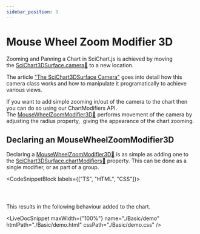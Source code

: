 ```yaml
---
sidebar_position: 3
---
```


# Mouse Wheel Zoom Modifier 3D

Zooming and Panning a Chart in SciChart.js is achieved by moving the [SciChart3DSurface.camera:blue_book:](https://www.scichart.com/documentation/js/current/typedoc/classes/scichart3dsurface.html#camera) to a new location.

The article ["The SciChart3DSurface Camera"](/3d-charts/scichart-3d-basics/scichart-surface-camera/index.md) goes into detail how this camera class works and how to manipulate it programatically to achieve various views.

If you want to add simple zooming in/out of the camera to the chart then you can do so using our ChartModifiers API. The [MouseWheelZoomModifier3D:blue_book:](https://www.scichart.com/documentation/js/current/typedoc/classes/mousewheelzoommodifier3d.html) performs movement of the camera by adjusting the radius property,  giving the appearance of the chart zooming.

Declaring an MouseWheelZoomModifier3D
-------------------------------------

Declaring a [MouseWheelZoomModifier3D:blue_book:](https://www.scichart.com/documentation/js/current/typedoc/classes/mousewheelzoommodifier3d.html) is as simple as adding one to the [SciChart3DSurface.chartModifiers:blue_book:](https://www.scichart.com/documentation/js/current/typedoc/classes/orbitmodifier3d.html) property. This can be done as a single modifier, or as part of a group.

<CodeSnippetBlock labels={["TS", "HTML", "CSS"]}>
```ts {} showLineNumbers file=./Basic/demo.ts start=region_A_start end=region_A_end
```
```html showLineNumbers file=./Basic/demo.html
```
```css showLineNumbers file=./Basic/demo.css
```
</CodeSnippetBlock>

This results in the following behaviour added to the chart.

<LiveDocSnippet maxWidth={"100%"} name="./Basic/demo" htmlPath="./Basic/demo.html" cssPath="./Basic/demo.css" />